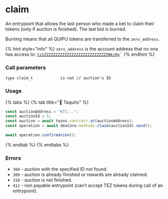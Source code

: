 # claim

An entrypoint that allows the last person who made a bet to claim their tokens (only if auction is finished). The last bid is burned.

Burning means that all QUIPU tokens are transferred to the `zero_address`.

{% hint style="info" %}
`zero_address` is the account address that no one has access to: [`tz1ZZZZZZZZZZZZZZZZZZZZZZZZZZZZNkiRg`](https://tzkt.io/tz1ZZZZZZZZZZZZZZZZZZZZZZZZZZZZNkiRg/operations/)``
{% endhint %}

### Call parameters

```pascaligo
type claim_t            is nat // auction's ID
```

### Usage

{% tabs %}
{% tab title="🌮 Taquito" %}
```javascript
const auctionAddress = "KT1...";
const auctionId = 5;
const auction = await tezos.contract.at(auctionAddress);
const operation = await dexCore.methods.claim(auctionId).send();

await operation.confirmation();
```
{% endtab %}
{% endtabs %}

### Errors

* `304` - auction with the specified ID not found.
* `309` - auction is already finished or rewards are already claimed.
* `310` - auction is not finished.
* `412` - non payable entrypoint (can't accept TEZ tokens during call of an entrypoint).
